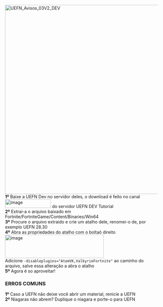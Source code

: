 <img width="663,5" height="623" alt="UEFN_Avisos_03V2_DEV" src="https://github.com/user-attachments/assets/aedabc0a-a836-4173-ae85-6eb04ca7dd2c" /> </br>
**1º** Baixe a UEFN Dev no servidor deles, o download é feito no canal <img width="151,5" height="29" alt="image" src="https://github.com/user-attachments/assets/5447db4a-e2bd-46f1-b068-e572fd771a81" /> do servidor
UEFN DEV Tutorial</br>
**2º** Extrai-a o arquivo baixado em Fortnite/FortniteGame/Content/Binaries/Win64</br>
**3º** Procure o arquivo extraido e crie um atalho dele, renomei-o de, por exemplo UEFN 28.30</br>
**4º** Abra as propriedades do atalho com o boltaõ direito </br>
<img width="325" height="77" alt="image" src="https://github.com/user-attachments/assets/487e3092-09ee-481d-a911-865ed6ee40ed" /> </br>
Adicione `-disableplugins="AtomVK,ValkyrieFortnite"` ao caminho do arquivo, salve essa alteração a abra o atalho </br>
**5º** Agora é so aproveitar!
### **ERROS COMUNS**
**1º**  Caso a UEFN não deixe você abrir um material, renicie a UEFN </br>
**2º** Niagaras não abrem? Duplique o niagara e porte-o para UEFN</br>
